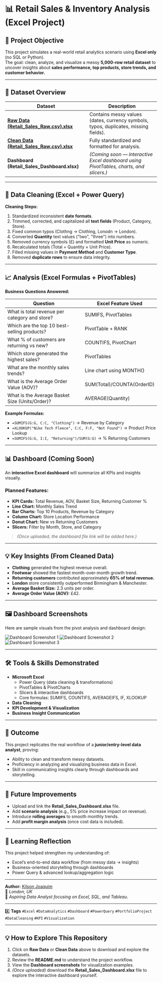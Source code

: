 # 📊 Retail Sales & Inventory Analysis (Excel Project)

## 🔎 Project Objective
This project simulates a real-world retail analytics scenario using **Excel only** (no SQL or Python).  
The goal: clean, analyze, and visualize a messy **5,000-row retail dataset** to uncover insights about **sales performance, top products, store trends, and customer behavior.**

---

## 📂 Dataset Overview

| Dataset | Description |
|----------|--------------|
| [**Raw Data (Retail_Sales_Raw.csv).xlsx**](https://github.com/KilsonJ/Retail_Sales_project/blob/main/Raw%20Data%20(Retail_Sales_Raw.csv).xlsx) | Contains messy values (dates, currency symbols, typos, duplicates, missing fields). |
| [**Clean Data (Retail_Sales_Raw.csv).xlsx**](https://github.com/KilsonJ/Retail_Sales_project/blob/main/Clean%20Data%20(Retail_Sales_Raw.csv).xlsx) | Fully standardized and formatted for analysis. |
| **Dashboard (Retail_Sales_Dashboard.xlsx)** | *(Coming soon — interactive Excel dashboard using PivotTables, charts, and slicers.)* |

---

## 🧹 Data Cleaning (Excel + Power Query)

**Cleaning Steps:**
1. Standardized inconsistent **date formats**.  
2. Trimmed, corrected, and capitalized all **text fields** (Product, Category, Store).  
3. Fixed common typos (Clothng → Clothing, Lonodn → London).  
4. Converted **Quantity** text values ("two", "three") into numbers.  
5. Removed currency symbols (£) and formatted **Unit Price** as numeric.  
6. Recalculated totals (Total = Quantity × Unit Price).  
7. Filled missing values in **Payment Method** and **Customer Type**.  
8. Removed **duplicate rows** to ensure data integrity.  

---

## 📈 Analysis (Excel Formulas + PivotTables)

**Business Questions Answered:**

| Question | Excel Feature Used |
|-----------|--------------------|
| What is total revenue per category and store? | SUMIFS, PivotTables |
| Which are the top 10 best-selling products? | PivotTable + RANK |
| What % of customers are returning vs new? | COUNTIFS, PivotChart |
| Which store generated the highest sales? | PivotTables |
| What are the monthly sales trends? | Line chart using MONTH() |
| What is the Average Order Value (AOV)? | SUM(Total)/COUNTA(OrderID) |
| What is the Average Basket Size (Units/Order)? | AVERAGE(Quantity) |

**Example Formulas:**
- `=SUMIFS(G:G, C:C, "Clothing")` → Revenue by Category  
- `=XLOOKUP("Nike Tech Fleece", C:C, F:F, "Not Found")` → Product Price Lookup  
- `=SUMIFS(G:G, I:I, "Returning")/SUM(G:G)` → % Returning Customers  

---

## 📊 Dashboard (Coming Soon)

An **interactive Excel dashboard** will summarize all KPIs and insights visually.

### Planned Features:
- **KPI Cards:** Total Revenue, AOV, Basket Size, Returning Customer %  
- **Line Chart:** Monthly Sales Trend  
- **Bar Charts:** Top 10 Products, Revenue by Category  
- **Column Chart:** Store Location Performance  
- **Donut Chart:** New vs Returning Customers  
- **Slicers:** Filter by Month, Store, and Category  

> *(Once uploaded, the dashboard file link will be added here.)*

---

## 💡 Key Insights (From Cleaned Data)
- **Clothing** generated the highest revenue overall.  
- **Footwear** showed the fastest month-over-month growth trend.  
- **Returning customers** contributed approximately **65% of total revenue.**  
- **London** store consistently outperformed Birmingham & Manchester.  
- **Average Basket Size:** 2.3 units per order.  
- **Average Order Value (AOV):** £42.  

---

## 🖼 Dashboard Screenshots

Here are sample visuals from the pivot analysis and dashboard design:

![Dashboard Screenshot 1](https://github.com/KilsonJ/Retail_Sales_project/blob/main/Screenshot%202025-09-30%20174741.png)
![Dashboard Screenshot 2](https://github.com/KilsonJ/Retail_Sales_project/blob/main/Screenshot%202025-09-30%20231348.png)
![Dashboard Screenshot 3](https://github.com/KilsonJ/Retail_Sales_project/blob/main/Screenshot%202025-10-06%20180955.png)

---

## 🛠 Tools & Skills Demonstrated
- **Microsoft Excel**
  - Power Query (data cleaning & transformations)
  - PivotTables & PivotCharts
  - Slicers & interactive dashboards
  - Core formulas: SUMIFS, COUNTIFS, AVERAGEIFS, IF, XLOOKUP
- **Data Cleaning**
- **KPI Development & Visualization**
- **Business Insight Communication**

---

## 🚀 Outcome
This project replicates the real workflow of a **junior/entry-level data analyst**, proving:
- Ability to clean and transform messy datasets.  
- Proficiency in analyzing and visualizing business data in Excel.  
- Skill in communicating insights clearly through dashboards and storytelling.  

---

## 🔗 Future Improvements
- Upload and link the **Retail_Sales_Dashboard.xlsx** file.  
- Add **scenario analysis** (e.g., 5% price increase impact on revenue).  
- Introduce **rolling averages** to smooth monthly trends.  
- Add **profit margin analysis** (once cost data is included).  

---

## 🧠 Learning Reflection
This project helped strengthen my understanding of:
- Excel’s end-to-end data workflow (from messy data → insights)  
- Business-oriented storytelling through dashboards  
- Power Query & advanced lookup/aggregation logic  

---

**Author:** [Kilson Joaquim](https://github.com/KilsonJ)  
📍 *London, UK*  
🎯 *Aspiring Data Analyst focusing on Excel, SQL, and Tableau.*

---

#️⃣ **Tags**
`#Excel` `#DataAnalytics` `#Dashboard` `#PowerQuery` `#PortfolioProject` `#DataCleaning` `#KPI` `#Visualization`

---

## 💡 How to Explore This Repository
1. Click on **Raw Data** or **Clean Data** above to download and explore the datasets.  
2. Review the **README.md** to understand the project workflow.  
3. View the **Dashboard screenshots** for visualization examples.  
4. *(Once uploaded)* download the **Retail_Sales_Dashboard.xlsx** file to explore the interactive dashboard yourself.

